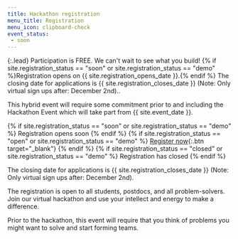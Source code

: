 ```yaml
---
title: Hackathon registration
menu_title: Registration
menu_icon: clipboard-check
event_status:
 - soon
---
```


{:.lead}
Participation is FREE. 
We can't wait to see what you build!
{% if site.registration_status
== "soon" or site.registration_status == "demo" %}Registration opens on
{{ site.registration_opens_date }}.{% endif %} The closing date for applications
is {{ site.registration_closes_date }} (Note: Only virtual sign ups after: December 2nd).. 

<div class="aside" markdown="1">
This hybrid event will require some commitment prior to and including the
Hackathon Event which will take part from {{ site.event_date }}.

{% if site.registration_status == "soon" or site.registration_status == "demo" %}
  <a class="btn disabled">Registration opens soon</a>
{% endif %}
{% if site.registration_status == "open" or site.registration_status == "demo" %}
  [Register now](https://docs.google.com/forms/d/e/1FAIpQLScRwGIpd-Um26nhHcYuJvjmmtkgnv_s36ryoD5jpukNbcGx2Q/viewform){:.btn target="_blank"}
{% endif %}
{% if site.registration_status == "closed" or site.registration_status == "demo" %}
  <a class="btn disabled">Registration has closed</a>
{% endif %}

The closing date for applications is {{ site.registration_closes_date }} (Note: Only virtual sign ups after: December 2nd).
</div>

The registration is open to all students, postdocs, and all problem-solvers.
Join our virtual hackathon and use your intellect and energy to make a difference.

Prior to the hackathon, this event will require that you think of problems you might want to solve and start forming teams. 

